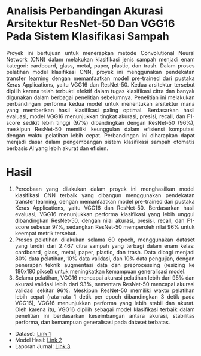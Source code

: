 # Analisis Perbandingan Akurasi Arsitektur ResNet-50 Dan VGG16 Pada Sistem Klasifikasi Sampah
<div align="justify"> Proyek ini bertujuan untuk menerapkan metode Convolutional Neural Network (CNN) dalam melakukan klasifikasi jenis sampah menjadi enam kategori: cardboard, glass, metal, paper, plastic, dan trash. Dalam proses pelatihan model klasifikasi CNN, proyek ini menggunakan pendekatan transfer learning dengan memanfaatkan model pre-trained dari pustaka Keras Applications, yaitu VGG16 dan ResNet-50. Kedua arsitektur tersebut dipilih karena telah terbukti efektif dalam tugas klasifikasi citra dan banyak digunakan dalam berbagai penelitian sebelumnya. Penelitian ini melakukan perbandingan performa kedua model untuk menentukan arsitektur mana yang memberikan hasil klasifikasi paling optimal. Berdasarkan hasil evaluasi, model VGG16 menunjukkan tingkat akurasi, presisi, recall, dan F1-score sedikit lebih tinggi (97%) dibandingkan dengan ResNet-50 (96%), meskipun ResNet-50 memiliki keunggulan dalam efisiensi komputasi dengan waktu pelatihan lebih cepat. Perbandingan ini diharapkan dapat menjadi dasar dalam pengembangan sistem klasifikasi sampah otomatis berbasis AI yang lebih akurat dan efisien. </div>

# Hasil
1. <div align="justify"> Percobaan yang dilakukan dalam proyek ini menghasilkan model klasifikasi CNN terbaik yang dibangun menggunakan pendekatan transfer learning, dengan memanfaatkan model pre-trained dari pustaka Keras Applications, yaitu VGG16 dan ResNet-50. Berdasarkan hasil evaluasi, VGG16 menunjukkan performa klasifikasi yang lebih unggul dibandingkan ResNet-50, dengan nilai akurasi, presisi, recall, dan F1-score sebesar 97%, sedangkan ResNet-50 memperoleh nilai 96% untuk keempat metrik tersebut. </div>
2. <div align="justify"> Proses pelatihan dilakukan selama 60 epoch, menggunakan dataset yang terdiri dari 2.467 citra sampah yang terbagi dalam enam kelas: cardboard, glass, metal, paper, plastic, dan trash. Data dibagi menjadi 80% data pelatihan, 10% data validasi, dan 10% data pengujian, dengan penerapan teknik augmentasi data dan preprocessing (resizing ke 180x180 piksel) untuk meningkatkan kemampuan generalisasi model. </div>
3. <div align="justify"> Selama pelatihan, VGG16 mencapai akurasi pelatihan lebih dari 95% dan akurasi validasi lebih dari 93%, sementara ResNet-50 mencapai akurasi validasi sekitar 96%. Meskipun ResNet-50 memiliki waktu pelatihan lebih cepat (rata-rata 1 detik per epoch dibandingkan 3 detik pada VGG16), VGG16 menunjukkan performa yang lebih stabil dan akurat. Oleh karena itu, VGG16 dipilih sebagai model klasifikasi terbaik dalam penelitian ini berdasarkan keseimbangan antara akurasi, stabilitas performa, dan kemampuan generalisasi pada dataset terbatas. </div>

- Dataset: [Link 1](https://drive.google.com/file/d/1CyjUb8IS4auFMlfIPWOzfnlz4LReXnii/view?usp=sharing)
- Model Hasil: [Link 2](https://drive.google.com/file/d/1lbVbGWYPs7uNLioAG84aBCOQ-peFNaU4/view?usp=sharing)
- Laporan Jurnal: [Link 3](https://drive.google.com/file/d/1ESsXFK23ujvRDQl7OF-XuaZ5Cfg7A71y/view?usp=sharing)
